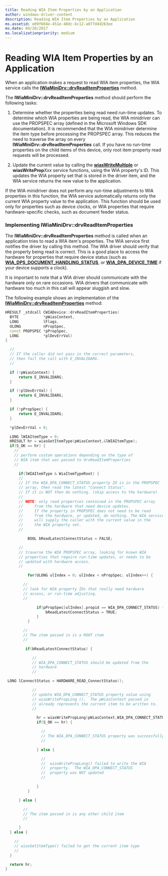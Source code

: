 ```yaml
---
title: Reading WIA Item Properties by an Application
author: windows-driver-content
description: Reading WIA Item Properties by an Application
ms.assetid: e09f604e-451e-40dc-bc12-a077d4d263ee
ms.date: 04/20/2017
ms.localizationpriority: medium
---
```


# Reading WIA Item Properties by an Application





When an application makes a request to read WIA item properties, the WIA service calls the [**IWiaMiniDrv::drvReadItemProperties**](https://msdn.microsoft.com/library/windows/hardware/ff545005) method.

The **IWiaMiniDrv::drvReadItemProperties** method should perform the following tasks:

1.  Determine whether the properties being read need run-time updates. To determine which WIA properties are being read, the WIA minidriver can use the PROPSPEC array (defined in the Microsoft Windows SDK documentation). It is recommended that the WIA minidriver determine the item type before processing the PROPSPEC array. This reduces the need to traverse the array on every **IWiaMiniDrv::drvReadItemProperties** call. If you have no run-time properties on the child items of this device, only root item property read requests will be processed.

2.  Update the current value by calling the [**wiasWriteMultiple**](https://msdn.microsoft.com/library/windows/hardware/ff549475) or **wiasWriteProp***Xxx* service functions, using the WIA property's ID. This updates the WIA property set that is stored in the driver item, and the WIA service returns the new value to the application.

If the WIA minidriver does not perform any run-time adjustments to WIA properties in this function, the WIA service automatically returns only the current WIA property value to the application. This function should be used only for properties such as device clocks, or WIA properties that require hardware-specific checks, such as document feeder status.

### <a href="" id="implementing-iwiaminidrv--drvreaditemproperties-"></a>Implementing IWiaMiniDrv::drvReadItemProperties

The **IWiaMiniDrv::drvReadItemProperties** method is called when an application tries to read a WIA item's properties. The WIA service first notifies the driver by calling this method. The WIA driver should verify that the property being read is correct. This is a good place to access the hardware for properties that require device status (such as [**WIA\_DPS\_DOCUMENT\_HANDLING\_STATUS**](https://msdn.microsoft.com/library/windows/hardware/ff551386), or [**WIA\_DPA\_DEVICE\_TIME**](https://msdn.microsoft.com/library/windows/hardware/ff550303) if your device supports a clock).

It is important to note that a WIA driver should communicate with the hardware only on rare occasions. WIA drivers that communicate with hardware too much in this call will appear sluggish and slow.

The following example shows an implementation of the [**IWiaMiniDrv::drvReadItemProperties**](https://msdn.microsoft.com/library/windows/hardware/ff545005) method:

```cpp
HRESULT _stdcall CWIADevice::drvReadItemProperties(
  BYTE           *pWiasContext,
  LONG           lFlags,
  ULONG          nPropSpec,
  const PROPSPEC *pPropSpec,
  LONG           *plDevErrVal)
{

  //
  // If the caller did not pass in the correct parameters,
  // then fail the call with E_INVALIDARG.
  //

  if (!pWiasContext) {
      return E_INVALIDARG;
  }

  if (!plDevErrVal) {
      return E_INVALIDARG;
  }

  if (!pPropSpec) {
      return E_INVALIDARG;
  }

  *plDevErrVal = 0;

  LONG lWIAItemType = 0;
  HRESULT hr = wiasGetItemType(pWiasContext,&lWIAItemType);
  if(S_OK == hr) {
    //
    // perform custom operations depending on the type of
    // WIA item that was passed to drvReadItemProperties
    //

      if(lWIAItemType & WiaItemTypeRoot) {
      //
      // If the WIA_DPA_CONNECT_STATUS property ID is in the PROPSPEC
      // array, then read the latest "Connect Status".
      // If it is NOT then do nothing. (skip access to the hardware)
      //
      // NOTE: only read properties contained in the PROPSPEC array
      //     from the hardware that need device updates.
      //     If the property in PROPSPEC does not need to be read
      //     from the hardware, or updated, do nothing. The WIA service
      //     will supply the caller with the current value in the
      //     the WIA property set.
      //

          BOOL bReadLatestConnectStatus = FALSE;

      //
      // traverse the WIA PROPSPEC array, looking for known WIA
      // properties that require run-time updates, or needs to be
      // updated with hardware access.
      //

          for(ULONG ulIndex = 0; ulIndex < nPropSpec; ulIndex++) {

        //
        // look for WIA property IDs that really need hardware
        // access, or run-time adjusting.
        //

              if(pPropSpec[ulIndex].propid == WIA_DPA_CONNECT_STATUS) {
                  bReadLatestConnectStatus = TRUE;
              }
          }

        //
        // The item passed in is a ROOT item
        //

         if(bReadLatestConnectStatus) {

            //
            // WIA_DPA_CONNECT_STATUS should be updated from the
            // hardware
            //

 LONG lConnectStatus = HARDWARE_READ_ConnectStatus();

            //
            // update WIA_DPA_CONNECT_STATUS property value using
            // wiasWritePropLong ().  The pWiasContext passed in
            // already represents the current item to be written to.
            //

              hr = wiasWritePropLong(pWiasContext,WIA_DPA_CONNECT_STATUS,lConnectStatus);
              if(S_OK == hr) {

                //
                // The WIA_DPA_CONNECT_STATUS property was successfully updated
                //

              } else {

                //
                //  wiasWritePropLong() failed to write the WIA 
                //  property.  The WIA_DPA_CONNECT_STATUS
                //  property was NOT updated
                //

              }
          }

      } else {

        //
        // The item passed in is any other child item
        //

      }
  } else {

    //
    // wiasGetItemType() failed to get the current item type
    //
  }

  return hr;
}
```

 

 




